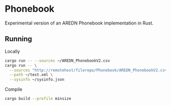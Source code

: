 # Phonebook

Experimental version of an AREDN Phonebook implementation in Rust.

## Running

Locally

```bash
cargo run -- --sources ~/AREDN_PhonebookV2.csv
cargo run -- \
  --sources "http://remotehost/filerepo/Phonebook/AREDN_PhonebookV2.csv" \
  --path ~/test.xml \
  --sysinfo ~/sysinfo.json
```

Compile

```bash
cargo build --profile minsize
```
